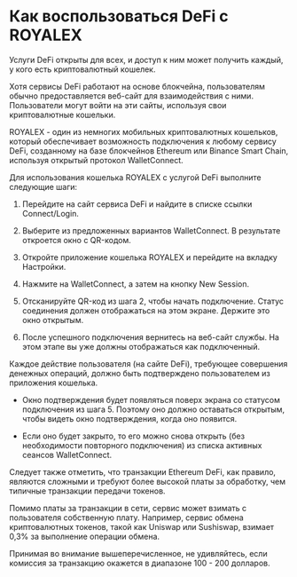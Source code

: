 # Как воспользоваться DeFi с ROYALEX

Услуги DeFi открыты для всех, и доступ к ним может получить каждый, у кого есть криптовалютный кошелек.

Хотя сервисы DeFi работают на основе блокчейна, пользователям обычно предоставляется веб-сайт для взаимодействия с ними. Пользователи могут войти на эти сайты, используя свои криптовалютные кошельки.

ROYALEX - один из немногих мобильных криптовалютных кошельков, который обеспечивает возможность подключения к любому сервису DeFi, созданному на базе блокчейнов Ethereum или Binance Smart Chain, используя открытый протокол WalletConnect.

Для использования кошелька ROYALEX с услугой DeFi выполните следующие шаги:

1. Перейдите на сайт сервиса DeFi и найдите в списке ссылки Connect/Login.

2. Выберите из предложенных вариантов WalletConnect. В результате откроется окно с QR-кодом.

3. Откройте приложение кошелька ROYALEX и перейдите на вкладку Настройки.

4. Нажмите на WalletConnect, а затем на кнопку New Session.

5. Отсканируйте QR-код из шага 2, чтобы начать подключение. Статус соединения должен отображаться на этом экране. Держите это окно открытым.

6. После успешного подключения вернитесь на веб-сайт службы. На этом этапе вы уже должны отображаться как подключенный.

Каждое действие пользователя (на сайте DeFi), требующее совершения денежных операций, должно быть подтверждено пользователем из приложения кошелька.

- Окно подтверждения будет появляться поверх экрана со статусом подключения из шага 5. Поэтому оно должно оставаться открытым, чтобы видеть окно подтверждения, когда оно появится.

- Если оно будет закрыто, то его можно снова открыть (без необходимости повторного подключения) из списка активных сеансов WalletConnect.

Следует также отметить, что транзакции Ethereum DeFi, как правило, являются сложными и требуют более высокой платы за обработку, чем типичные транзакции передачи токенов.

Помимо платы за транзакции в сети, сервис может взимать с пользователя собственную плату. Например, сервис обмена криптовалютных токенов, такой как Uniswap или Sushiswap, взимает 0,3% за выполнение операции обмена.

Принимая во внимание вышеперечисленное, не удивляйтесь, если комиссия за транзакцию окажется в диапазоне 100 - 200 долларов.